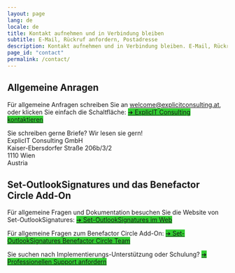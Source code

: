 ```yaml
---
layout: page
lang: de
locale: de
title: Kontakt aufnehmen und in Verbindung bleiben
subtitle: E-Mail, Rückruf anfordern, Postadresse
description: Kontakt aufnehmen und in Verbindung bleiben. E-Mail, Rückruf anfordern, Postadresse.
page_id: "contact"
permalink: /contact/
---
```


<h2 id="general">Allgemeine Anragen</h2>
<p>Für allgemeine Anfragen schreiben Sie an <a href="mailto:welcome@explicitconsulting.at">welcome@explicitconsulting.at</a>, oder klicken Sie einfach die Schaltfläche: <a href="mailto:welcome@explicitconsulting.at" class="button is-link is-normal is-hover has-text-black has-text-weight-bold" style="background-color: limegreen">➔ ExplicIT Consulting kontaktieren</a></p>

<p>Sie schreiben gerne Briefe? Wir lesen sie gern!<br>ExplicIT Consulting GmbH<br>Kaiser-Ebersdorfer Straße 206b/3/2<br>1110 Wien<br>Austria</p>

<h2 id="set-outlooksignatures">Set-OutlookSignatures und das Benefactor Circle Add-On</h2>
<p>Für allgemeine Fragen und Dokumentation besuchen Sie die Website von Set-OutlookSignatures: <a href="https://set-outlooksignatures.com" class="button is-link is-normal is-hover has-text-black has-text-weight-bold" style="background-color: limegreen">➔ Set-OutlookSignatures im Web</a></p>

<p>Für allgemeine Fragen zum Benefactor Circle Add-On: <a href="mailto:set-outlooksignatures@explicitconsulting.at" class="button is-link is-normal is-hover has-text-black has-text-weight-bold" style="background-color: limegreen">➔ Set-OutlookSignatures Benefactor Circle Team</a></p>

<p>Sie suchen nach Implementierungs-Unterstützung oder Schulung? <a href="https://forms.cloud.microsoft/r/CnwjH98vSs" class="button is-link is-normal is-hover has-text-black has-text-weight-bold" style="background-color: limegreen">➔ Professionellen Support anfordern</a></p>
